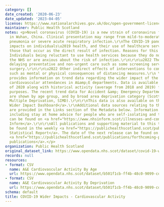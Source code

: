 ```yaml
---
category: []
date_created: '2020-06-23'
date_updated: '2023-04-05'
license: https://www.nationalarchives.gov.uk/doc/open-government-licence/version/3/
maintainer: Public Health Scotland
notes: <p>Novel coronavirus (COVID-19) is a new strain of coronavirus first identified
  in Wuhan, China. Clinical presentation may range from mild-to-moderate illness to
  pneumonia or severe acute respiratory infection.\r\nThe COVID-19 pandemic has wider
  impacts on individuals\u2019 health, and their use of healthcare services, than
  those that occur as the direct result of infection. Reasons for this may include:\r\n\r\n\u2022
  Individuals being reluctant to use health services because they do not want to burden
  the NHS or are anxious about the risk of infection.\r\n\r\n\u2022 The health service
  delaying preventative and non-urgent care such as some screening services and planned
  surgery.\r\n\r\n\u2022 Other indirect effects of interventions to control COVID-19,
  such as mental or physical consequences of distancing measures.\r\n \r\nThis dataset
  provides information on trend data regarding the wider impact of the pandemic on
  cardiovascular attendances in A&amp;E departments. Data is available from the beginning
  of 2020 along with historical activity (average from 2018 and 2019) for comparison
  purposes. The recent trend data for Accident &amp; Emergency Department attendances
  are shown by age group, and by broad area deprivation category (Scottish Index of
  Multiple Deprivation, SIMD).\r\n\r\nThis data is also available on the <a href="https://scotland.shinyapps.io/phs-covid-wider-impact/">COVID-19
  Wider Impact Dashboard</a>.\r\nAdditional data sources relating to this topic area
  are provided in the Links section of the Metadata below. Information on COVID-19,
  including stay at home advice for people who are self-isolating and their households,
  can be found on <a href="https://www.nhsinform.scot/illnesses-and-conditions/infections-and-poisoning/coronavirus-covid-19#stay-at-home-advice">NHS
  Inform</a>.\r\n\r\nAll publications and supporting material to this topic area can
  be found in the weekly <a href="https://publichealthscotland.scot/publications/covid-19-statistical-report/">COVID-19
  Statistical Report</a>. The date of the next release can be found on our list of
  <a href="https://publichealthscotland.scot/publications/forthcoming-publications/">forthcoming
  publications</a>.</p>
organization: Public Health Scotland
original_dataset_link: https://www.opendata.nhs.scot/dataset/covid-19-wider-impacts-cardiovascular-activity
records: null
resources:
- format: CSV
  name: A&E Cardiovascular Activity By Age
  url: https://www.opendata.nhs.scot/dataset/b501f1cb-ff4b-48c0-9099-cd59dc02a36b/resource/205363a9-af6f-4eb6-8284-dc2e4b4607e4/download/ae_cardio_data_age_20230405.csv
- format: CSV
  name: A&E Cardiovascular Activity By Deprivation
  url: https://www.opendata.nhs.scot/dataset/b501f1cb-ff4b-48c0-9099-cd59dc02a36b/resource/cc2077e8-233f-4793-9e89-06a8380bc33e/download/ae_cardio_data_simd_20230405.csv
schema: default
title: COVID-19 Wider Impacts - Cardiovascular Activity
---
```

